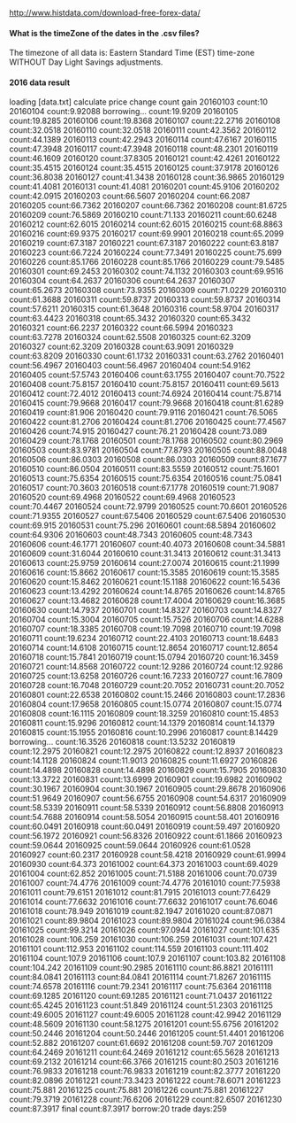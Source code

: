 http://www.histdata.com/download-free-forex-data/

#### What is the timeZone of the dates in the .csv files?
The timezone of all data is: Eastern Standard Time (EST) time-zone WITHOUT Day Light Savings adjustments.

#### 2016 data result
loading [data.txt]
calculate price change
count gain
20160103
count:10
20160104
count:9.92088 borrowing...
count:19.9209
20160105
count:19.8285
20160106
count:19.8368
20160107
count:22.2716
20160108
count:32.0518
20160110
count:32.0518
20160111
count:42.3562
20160112
count:44.1389
20160113
count:42.2943
20160114
count:47.6167
20160115
count:47.3948
20160117
count:47.3948
20160118
count:48.2301
20160119
count:46.1609
20160120
count:37.8305
20160121
count:42.4261
20160122
count:35.4515
20160124
count:35.4515
20160125
count:37.9178
20160126
count:36.8038
20160127
count:41.3438
20160128
count:36.9865
20160129
count:41.4081
20160131
count:41.4081
20160201
count:45.9106
20160202
count:42.0915
20160203
count:66.5607
20160204
count:66.2087
20160205
count:66.7362
20160207
count:66.7362
20160208
count:81.6725
20160209
count:76.5869
20160210
count:71.133
20160211
count:60.6248
20160212
count:62.6015
20160214
count:62.6015
20160215
count:68.8863
20160216
count:69.9375
20160217
count:69.9901
20160218
count:65.2099
20160219
count:67.3187
20160221
count:67.3187
20160222
count:63.8187
20160223
count:66.7224
20160224
count:77.3491
20160225
count:75.699
20160226
count:85.1766
20160228
count:85.1766
20160229
count:79.5485
20160301
count:69.2453
20160302
count:74.1132
20160303
count:69.9516
20160304
count:64.2637
20160306
count:64.2637
20160307
count:65.2673
20160308
count:73.9355
20160309
count:71.0229
20160310
count:61.3688
20160311
count:59.8737
20160313
count:59.8737
20160314
count:57.6211
20160315
count:61.3648
20160316
count:58.9704
20160317
count:63.4423
20160318
count:65.3432
20160320
count:65.3432
20160321
count:66.2237
20160322
count:66.5994
20160323
count:63.7278
20160324
count:62.5508
20160325
count:62.3209
20160327
count:62.3209
20160328
count:63.9091
20160329
count:63.8209
20160330
count:61.1732
20160331
count:63.2762
20160401
count:56.4967
20160403
count:56.4967
20160404
count:54.9162
20160405
count:57.5743
20160406
count:63.1755
20160407
count:70.7522
20160408
count:75.8157
20160410
count:75.8157
20160411
count:69.5613
20160412
count:72.4012
20160413
count:74.6924
20160414
count:75.8714
20160415
count:79.9668
20160417
count:79.9668
20160418
count:81.6289
20160419
count:81.906
20160420
count:79.9116
20160421
count:76.5065
20160422
count:81.2706
20160424
count:81.2706
20160425
count:77.4567
20160426
count:74.915
20160427
count:76.21
20160428
count:73.089
20160429
count:78.1768
20160501
count:78.1768
20160502
count:80.2969
20160503
count:83.9781
20160504
count:77.8793
20160505
count:88.0048
20160506
count:86.0303
20160508
count:86.0303
20160509
count:87.1677
20160510
count:86.0504
20160511
count:83.5559
20160512
count:75.1601
20160513
count:75.6354
20160515
count:75.6354
20160516
count:75.0841
20160517
count:70.3603
20160518
count:67.1778
20160519
count:71.9087
20160520
count:69.4968
20160522
count:69.4968
20160523
count:70.4467
20160524
count:72.9799
20160525
count:70.6601
20160526
count:71.9355
20160527
count:67.5406
20160529
count:67.5406
20160530
count:69.915
20160531
count:75.296
20160601
count:68.5894
20160602
count:64.9306
20160603
count:48.7343
20160605
count:48.7343
20160606
count:46.1771
20160607
count:40.4073
20160608
count:34.5881
20160609
count:31.6044
20160610
count:31.3413
20160612
count:31.3413
20160613
count:25.9759
20160614
count:27.0074
20160615
count:21.1999
20160616
count:15.8662
20160617
count:15.3585
20160619
count:15.3585
20160620
count:15.8462
20160621
count:15.1188
20160622
count:16.5436
20160623
count:13.4292
20160624
count:14.8765
20160626
count:14.8765
20160627
count:13.4682
20160628
count:17.4004
20160629
count:16.3685
20160630
count:14.7937
20160701
count:14.8327
20160703
count:14.8327
20160704
count:15.3004
20160705
count:15.7526
20160706
count:14.6288
20160707
count:18.3385
20160708
count:19.7098
20160710
count:19.7098
20160711
count:19.6234
20160712
count:22.4103
20160713
count:18.6483
20160714
count:14.6108
20160715
count:12.8654
20160717
count:12.8654
20160718
count:15.7841
20160719
count:15.0794
20160720
count:16.3459
20160721
count:14.8568
20160722
count:12.9286
20160724
count:12.9286
20160725
count:13.6258
20160726
count:16.7233
20160727
count:16.7809
20160728
count:16.7048
20160729
count:20.7052
20160731
count:20.7052
20160801
count:22.6538
20160802
count:15.2466
20160803
count:17.2836
20160804
count:17.9658
20160805
count:15.0774
20160807
count:15.0774
20160808
count:16.1115
20160809
count:18.3259
20160810
count:15.4853
20160811
count:15.9296
20160812
count:14.1379
20160814
count:14.1379
20160815
count:15.1955
20160816
count:10.2996
20160817
count:8.14429 borrowing...
count:16.3526
20160818
count:13.5232
20160819
count:12.2975
20160821
count:12.2975
20160822
count:12.8937
20160823
count:14.1128
20160824
count:11.9013
20160825
count:11.6927
20160826
count:14.4898
20160828
count:14.4898
20160829
count:15.7905
20160830
count:13.3722
20160831
count:13.6999
20160901
count:19.6982
20160902
count:30.1967
20160904
count:30.1967
20160905
count:29.8678
20160906
count:51.9649
20160907
count:56.6755
20160908
count:54.6317
20160909
count:58.5339
20160911
count:58.5339
20160912
count:56.8808
20160913
count:54.7688
20160914
count:58.5054
20160915
count:58.401
20160916
count:60.0491
20160918
count:60.0491
20160919
count:59.497
20160920
count:56.1972
20160921
count:56.8326
20160922
count:61.1866
20160923
count:59.0644
20160925
count:59.0644
20160926
count:61.0528
20160927
count:60.2317
20160928
count:58.4218
20160929
count:61.9994
20160930
count:64.373
20161002
count:64.373
20161003
count:69.4029
20161004
count:62.852
20161005
count:71.5188
20161006
count:70.0739
20161007
count:74.4776
20161009
count:74.4776
20161010
count:77.5938
20161011
count:79.6151
20161012
count:81.7915
20161013
count:77.6429
20161014
count:77.6632
20161016
count:77.6632
20161017
count:76.6046
20161018
count:78.949
20161019
count:82.1947
20161020
count:87.0871
20161021
count:89.9804
20161023
count:89.9804
20161024
count:96.0384
20161025
count:99.3214
20161026
count:97.0944
20161027
count:101.635
20161028
count:106.259
20161030
count:106.259
20161031
count:107.421
20161101
count:112.953
20161102
count:114.559
20161103
count:111.402
20161104
count:107.9
20161106
count:107.9
20161107
count:103.82
20161108
count:104.242
20161109
count:90.2985
20161110
count:86.8821
20161111
count:84.0841
20161113
count:84.0841
20161114
count:71.8267
20161115
count:74.6578
20161116
count:79.2341
20161117
count:75.6364
20161118
count:69.1285
20161120
count:69.1285
20161121
count:71.0437
20161122
count:65.4245
20161123
count:51.849
20161124
count:51.2303
20161125
count:49.6005
20161127
count:49.6005
20161128
count:42.9942
20161129
count:48.5609
20161130
count:58.1275
20161201
count:55.6756
20161202
count:50.2446
20161204
count:50.2446
20161205
count:51.4401
20161206
count:52.882
20161207
count:61.6692
20161208
count:59.707
20161209
count:64.2469
20161211
count:64.2469
20161212
count:65.5628
20161213
count:69.2132
20161214
count:66.3766
20161215
count:80.2503
20161216
count:76.9833
20161218
count:76.9833
20161219
count:82.3777
20161220
count:82.0896
20161221
count:73.3423
20161222
count:78.6071
20161223
count:75.881
20161225
count:75.881
20161226
count:75.881
20161227
count:79.3719
20161228
count:76.6206
20161229
count:82.6507
20161230
count:87.3917
final count:87.3917
borrow:20
trade days:259

